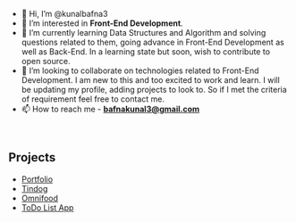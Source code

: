 - 👋 Hi, I’m @kunalbafna3
- 👀 I’m interested in **Front-End Development**.
- 🌱 I’m currently learning Data Structures and Algorithm and solving questions related to them, going advance in Front-End Development as well as Back-End. In a learning state but soon, wish to contribute to open source.
- 💞️ I’m looking to collaborate on technologies related to Front-End Development. I am new to this and too excited to work and learn. I will be updating my profile, adding projects to look to. So if I met the criteria of requirement feel free to contact me.
- 📫 How to reach me - **bafnakunal3@gmail.com**

<!---
kunalbafna3/kunalbafna3 is a ✨ special ✨ repository because its `README.md` (this file) appears on your GitHub profile.
You can click the Preview link to take a look at your changes.
--->

<!-- line break -->
<br />

<!-- projects list -->
## Projects
* [Portfolio](https://github.com/kunalbafna3/Web_Project_2)
* [Tindog](https://github.com/kunalbafna3/Web_Project_3)
* [Omnifood](https://github.com/kunalbafna3/Web_Project_4)
* [ToDo List App](https://github.com/kunalbafna3/cwh-todo-list)
